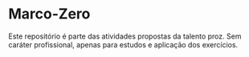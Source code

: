 # Marco-Zero
Este repositório é parte das atividades propostas da talento proz. Sem caráter profissional, apenas para estudos e aplicação dos exercícios.
